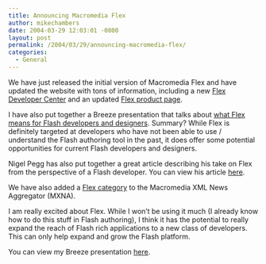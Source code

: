 ```yaml
---
title: Announcing Macromedia Flex
author: mikechambers
date: 2004-03-29 12:03:01 -0800
layout: post
permalink: /2004/03/29/announcing-macromedia-flex/
categories:
  - General
---
```



We have just released the initial version of Macromedia Flex and have updated the website with tons of information, including a new [Flex Developer Center][1] and an updated [Flex product page][2].

I have also put together a Breeze presentation that talks about [what Flex means for Flash developers and designers][3]. Summary? While Flex is definitely targeted at developers who have not been able to use / understand the Flash authoring tool in the past, it does offer some potential opportunities for current Flash developers and designers.

Nigel Pegg has also put together a great article describing his take on Flex from the perspective of a Flash developer. You can view his article [here][4].

We have also added a [Flex category][5] to the Macromedia XML News Aggregator (MXNA).

I am really excited about Flex. While I won&#8217;t be using it much (I already know how to do this stuff in Flash authoring), I think it has the potential to really expand the reach of Flash rich applications to a new class of developers. This can only help expand and grow the Flash platform.

You can view my Breeze presentation [here][3].

 [1]: http://www.macromedia.com/devnet/flex/
 [2]: http://www.macromedia.com/software/flex/
 [3]: http://www.macromedia.com/software/flex/productinfo/brz_flex_and_flash/
 [4]: http://www.macromedia.com/devnet/flex/articles/flash_perspective.html
 [5]: http://www.markme.com/mxna/index.cfm?category=Flex